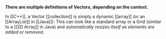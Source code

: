 **There are multiple definitions of Vectors, depending on the context.**

In [[C++]], a Vector [[collection]] is simply a dynamic [[array]] (or an [[ArrayList]] in [[Java]]). This can look like a standard array or a Grid (similar to a [[2D Array]] in Java) and *automatically resizes itself as elements are added or removed*.